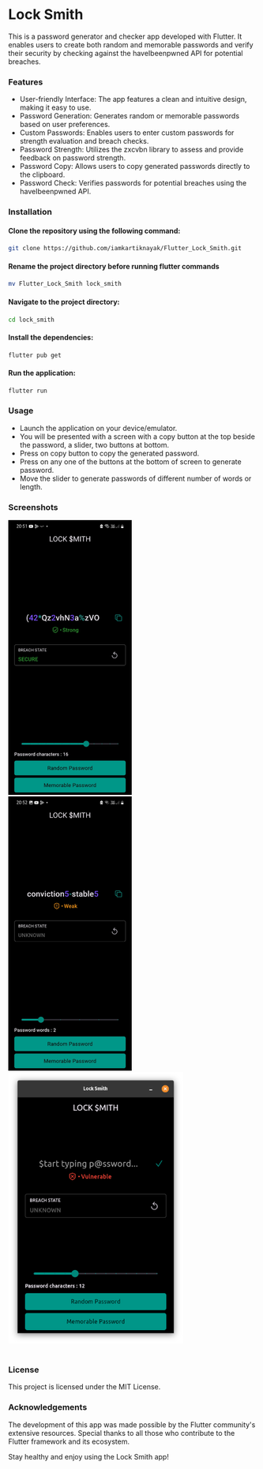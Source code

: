 # Lock Smith

This is a password generator and checker app developed with Flutter. It enables users to create both random and memorable passwords and verify their security by checking against the haveIbeenpwned API for potential breaches.

### Features

- User-friendly Interface: The app features a clean and intuitive design, making it easy to use.
- Password Generation: Generates random or memorable passwords based on user preferences.
- Custom Passwords: Enables users to enter custom passwords for strength evaluation and breach checks.
- Password Strength: Utilizes the zxcvbn library to assess and provide feedback on password strength.
- Password Copy: Allows users to copy generated passwords directly to the clipboard.
- Password Check: Verifies passwords for potential breaches using the haveIbeenpwned API.

### Installation

#### Clone the repository using the following command:

```bash
git clone https://github.com/iamkartiknayak/Flutter_Lock_Smith.git
```

#### Rename the project directory before running flutter commands

```bash
mv Flutter_Lock_Smith lock_smith
```

#### Navigate to the project directory:

```bash
cd lock_smith
```

#### Install the dependencies:

```bash
flutter pub get
```

#### Run the application:

```bash
flutter run
```

### Usage

- Launch the application on your device/emulator.
- You will be presented with a screen with a copy button at the top beside the password, a slider, two buttons at bottom.
- Press on copy button to copy the generated password.
- Press on any one of the buttons at the bottom of screen to generate password.
- Move the slider to generate passwords of different number of words or length.

### Screenshots

<img src="./screenshots/0.jpg" alt="Example Image" width="250">&nbsp;&nbsp;&nbsp;
<img src="./screenshots/1.jpg" alt="Example Image" width="250">&nbsp;&nbsp;&nbsp;
<img src="./screenshots/2.png" alt="Example Image" height="550"><br><br>

### License

This project is licensed under the MIT License.

### Acknowledgements

The development of this app was made possible by the Flutter community's extensive resources. Special thanks to all those who contribute to the Flutter framework and its ecosystem.

Stay healthy and enjoy using the Lock Smith app!
